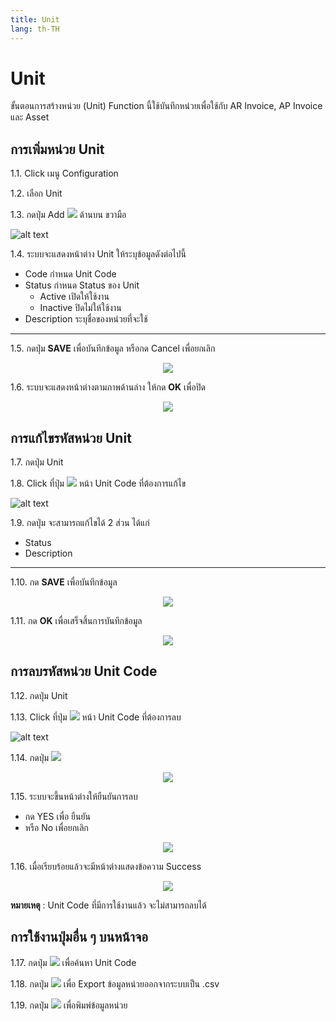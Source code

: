 ```yaml
---
title: Unit
lang: th-TH
---
```


# Unit

ขั้นตอนการสร้างหน่วย (Unit) Function นี้ใช้บันทึกหน่วยเพื่อใช้กับ AR Invoice, AP Invoice และ Asset

## การเพิ่มหน่วย Unit

1.1. Click เมนู Configuration

1.2. เลือก Unit

1.3. กดปุ่ม Add <img src="../public/add_icon.png" style="display: inline-block;" /> ด้านบน ขวามือ

![alt text](image-52.png)

1.4. ระบบจะแสดงหน้าต่าง Unit ให้ระบุข้อมูลดังต่อไปนี้

- Code กำหนด Unit Code
- Status กำหนด Status ของ Unit
  - Active เปิดให้ใช้งาน
  - Inactive ปิดไม่ให้ใช้งาน
- Description ระบุชื่อของหน่วยที่จะใช้

---

1.5. กดปุ่ม **<span class="btn">SAVE</span>** เพื่อบันทึกข้อมูล หรือกด Cancel เพื่อยกเลิก

<p align="center">
    <img src="./image-53.png"  />
</p>

1.6. ระบบจะแสดงหน้าต่างตามภาพด้านล่าง ให้กด **<span class="btn">OK</span>** เพื่อปิด

<p align="center">
    <img src="./image-18.png"  />
</p>

## การแก้ไขรหัสหน่วย Unit

1.7. กดปุ่ม Unit

1.8. Click ที่ปุ่ม <img src="./visibility.png" style="display: inline-block;" /> หน้า Unit Code ที่ต้องการแก้ไข

![alt text](image-54.png)

1.9. กดปุ่ม จะสามารถแก้ไขได้ 2 ส่วน ได้แก่

- Status
- Description

---

1.10. กด **<span class="btn">SAVE</span>** เพื่อบันทึกข้อมูล

<p align="center">
    <img src="./image-55.png"  />
</p>

1.11. กด **<span class="btn">OK</span>** เพื่อเสร็จสิ้นการบันทึกข้อมูล

<p align="center">
    <img src="./image-18.png"  />
</p>

## การลบรหัสหน่วย Unit Code

1.12. กดปุ่ม Unit

1.13. Click ที่ปุ่ม <img src="./visibility.png" style="display: inline-block;" /> หน้า Unit Code ที่ต้องการลบ

![alt text](image-56.png)

1.14. กดปุ่ม <img src="../public/del_icon.png" style="display: inline-block;" />

<p align="center">
    <img src="./image-57.png"  />
</p>

1.15. ระบบจะขึ้นหน้าต่างให้ยืนยันการลบ

- กด YES เพื่อ ยืนยัน
- หรือ No เพื่อยกเลิก

<p align="center">
    <img src="./image-23.png"  />
</p>

1.16. เมื่อเรียบร้อยแล้วจะมีหน้าต่างแสดงข้อความ Success

<p align="center">
    <img src="./image-18.png"  />
</p>

**หมายเหตุ** : Unit Code ที่มีการใช้งานแล้ว จะไม่สามารถลบได้

## การใช้งานปุ่มอื่น ๆ บนหน้าจอ

1.17. กดปุ่ม <img src="../public/search_icon.svg" style="display: inline-block;" /> เพื่อค้นหา Unit Code

1.18. กดปุ่ม <img src="../public/cloud_download_icon.svg" style="display: inline-block;" /> เพื่อ Export ข้อมูลหน่วยออกจากระบบเป็น .csv

1.19. กดปุ่ม <img src="../public/print_icon.svg" style="display: inline-block;" /> เพื่อพิมพ์ข้อมูลหน่วย
